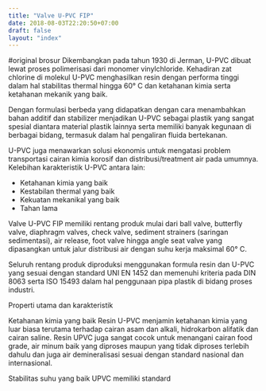 ```yaml
---
title: "Valve U-PVC FIP"
date: 2018-08-03T22:20:50+07:00
draft: false
layout: "index"
---
```


#original brosur
Dikembangkan pada tahun 1930 di Jerman, U-PVC dibuat lewat proses polimerisasi dari monomer vinylchloride. Kehadiran zat chlorine di molekul U-PVC menghasilkan resin dengan performa tinggi dalam hal stabilitas thermal hingga 60&deg; C dan ketahanan kimia serta ketahanan mekanik yang baik.

Dengan formulasi berbeda yang didapatkan dengan cara menambahkan bahan additif dan stabilizer menjadikan U-PVC sebagai plastik yang sangat spesial diantara material plastik lainnya serta memiliki banyak kegunaan di berbagai bidang, termasuk dalam hal pengaliran fluida bertekanan.

U-PVC juga menawarkan solusi ekonomis untuk mengatasi problem transportasi cairan kimia korosif dan distribusi/treatment air pada umumnya. Kelebihan karakteristik U-PVC antara lain:

- Ketahanan kimia yang baik
- Kestabilan thermal yang baik
- Kekuatan mekanikal yang baik
- Tahan lama

Valve U-PVC FIP memiliki rentang produk mulai dari ball valve, butterfly valve, diaphragm valves, check valve, sediment strainers (saringan sedimentasi), air release, foot valve hingga angle seat valve yang dipasangkan untuk jalur distribusi air dengan suhu kerja maksimal 60&deg; C.

Seluruh rentang produk diproduksi menggunakan formula resin dan U-PVC yang sesuai dengan standard UNI EN 1452 dan memenuhi kriteria pada DIN 8063 serta ISO 15493 dalam hal penggunaan pipa plastik di bidang proses industri.

Properti utama dan karakteristik

Ketahanan kimia yang baik
Resin U-PVC menjamin ketahanan kimia yang luar biasa terutama terhadap cairan asam dan alkali, hidrokarbon alifatik dan cairan saline. Resin UPVC juga sangat cocok untuk menangani cairan food grade, air minum baik yang diproses maupun yang tidak diproses terlebih dahulu dan juga air demineralisasi sesuai dengan standard nasional dan internasional.

Stabilitas suhu yang baik
UPVC memiliki standard 